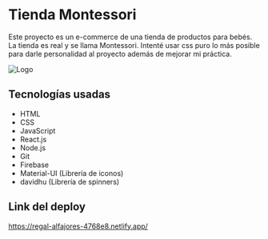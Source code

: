 
# Tienda Montessori

Este proyecto es un e-commerce de una tienda de productos para bebés. La tienda es real y se llama Montessori. Intenté usar css puro lo más posible para darle personalidad al proyecto además de mejorar mi práctica.


![Logo](https://i.ibb.co/SNY60cp/Whats-App-Image-2022-08-08-at-7-27-08-PM.jpg)


## Tecnologías usadas

- HTML
- CSS
- JavaScript
- React.js
- Node.js
- Git
- Firebase
- Material-UI (Librería de iconos)
- davidhu (Librería de spinners)

## Link del deploy

https://regal-alfajores-4768e8.netlify.app/

